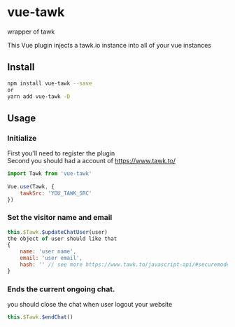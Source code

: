 # vue-tawk
wrapper of tawk 

This Vue plugin injects a tawk.io instance into all of your vue instances

## Install

``` bash
npm install vue-tawk --save
or
yarn add vue-tawk -D
```
  
## Usage

### Initialize
First you'll need to register the plugin  
Second you should had a account of https://www.tawk.to/

``` js
import Tawk from 'vue-tawk'
  
Vue.use(Tawk, {
    tawkSrc: 'YOU_TAWK_SRC'
})
```

### Set the visitor name and email

```js
this.$Tawk.$updateChatUser(user)
the object of user should like that
{
    name: 'user name',
    email: 'user email',
    hash: '' // see more https://www.tawk.to/javascript-api/#securemode
}
```

### Ends the current ongoing chat.
you should close the chat when user logout your website
```js
this.$Tawk.$endChat()
```

